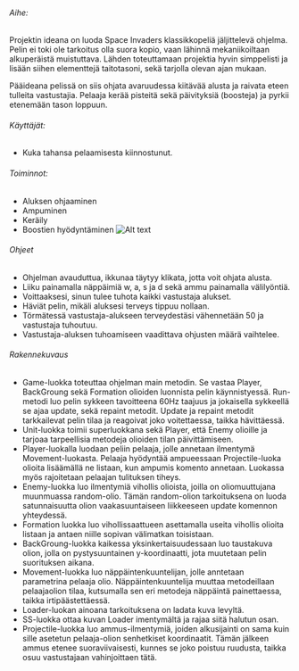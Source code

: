
###### Aihe:

Projektin ideana on luoda Space Invaders klassikkopeliä jäljittelevä ohjelma.
Pelin ei toki ole tarkoitus olla suora kopio, vaan lähinnä mekaniikoiltaan alkuperäistä
muistuttava. Lähden toteuttamaan projektia hyvin simppelisti ja lisään siihen
elementtejä taitotasoni, sekä tarjolla olevan ajan mukaan.

Pääideana pelissä on siis ohjata avaruudessa kiitävää alusta ja raivata eteen tulleita vastustajia.
Pelaaja kerää pisteitä sekä päivityksiä (boosteja) ja pyrkii etenemään tason loppuun.

###### Käyttäjät:

* Kuka tahansa pelaamisesta kiinnostunut.

###### Toiminnot:

* Aluksen ohjaaminen
* Ampuminen
* Keräily
* Boostien hyödyntäminen
![Alt text](https://yuml.me/92dda8da)

###### Ohjeet

* Ohjelman avauduttua, ikkunaa täytyy klikata, jotta voit ohjata alusta.
* Liiku painamalla näppäimiä w, a, s ja d sekä ammu painamalla välilyöntiä.
* Voittaaksesi, sinun tulee tuhota kaikki vastustaja alukset.
* Häviät pelin, mikäli aluksesi terveys tippuu nollaan.
* Törmätessä vastustaja-alukseen terveydestäsi vähennetään 50 ja vastustaja tuhoutuu.
* Vastustaja-aluksen tuhoamiseen vaadittava ohjusten määrä vaihtelee.

###### Rakennekuvaus

* Game-luokka toteuttaa ohjelman main metodin. Se vastaa Player, BackGroung sekä Formation olioiden luonnista pelin käynnistyessä.
Run-metodi luo pelin sykkeen tavoitteena 60Hz taajuus ja jokaisella sykkeellä se ajaa update, sekä repaint metodit.
Update ja repaint metodit tarkkailevat pelin tilaa ja reagoivat joko voitettaessa, taikka hävittäessä.
* Unit-luokka toimii superluokkana sekä Player, että Enemy olioille ja tarjoaa tarpeellisia metodeja olioiden tilan päivittämiseen.
* Player-luokalla luodaan peliin pelaaja, jolle annetaan ilmentymä Movement-luokasta. Pelaaja hyödyntää ampueessaan Projectile-luoka
olioita lisäämällä ne listaan, kun ampumis komento annetaan. Luokassa myös rajoitetaan pelaajan tulituksen tiheys.
* Enemy-luokka luo ilmentymiä vihollis olioista, joilla on oliomuuttujana muunmuassa random-olio. Tämän random-olion tarkoituksena
on luoda satunnaisuutta olion vaakasuuntaiseen liikkeeseen update komennon yhteydessä.
* Formation luokka luo vihollissaattueen asettamalla useita vihollis olioita listaan ja antaen niille sopivan välimatkan toisistaan.
* BackGroung-luokka kaikessa yksinkertaisuudessaan luo taustakuva olion, jolla on pystysuuntainen y-koordinaatti, jota muutetaan
pelin suorituksen aikana.
* Movement-luokka luo näppäintenkuuntelijan, jolle anntetaan parametrina pelaaja olio. Näppäintenkuuntelija muuttaa metodeillaan
pelaajaolion tilaa, kutsumalla sen eri metodeja näppäintä painettaessa, taikka irtipäästettäessä.
* Loader-luokan ainoana tarkoituksena on ladata kuva levyltä.
* SS-luokka ottaa kuvan Loader imentymältä ja rajaa siitä halutun osan.
* Projectile-luokka luo ammus-ilmentymiä, joiden alkusijainti on sama kuin sille asetetun pelaaja-olion senhetkiset koordinaatit.
Tämän jälkeen ammus etenee suoraviivaisesti, kunnes se joko poistuu ruudusta, taikka osuu vastustajaan vahinjoittaen tätä.
